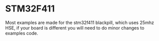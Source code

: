 # STM32F411

Most examples are made for the stm32f411 blackpill, which uses 25mhz HSE, if your board is different you will need to do minor changes to examples code.

